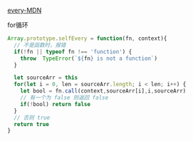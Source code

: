[every-MDN](https://developer.mozilla.org/zh-CN/docs/Web/JavaScript/Reference/Global_Objects/Array/every)


for循环
```js
Array.prototype.selfEvery = function(fn, context){
  // 不是函数时，报错
  if(!fn || typeof fn !== 'function') {
    throw  TypeError(`${fn} is not a function`)
  }

  let sourceArr = this
  for(let i = 0, len = sourceArr.length; i < len; i++) {
    let bool = fn.call(context,sourceArr[i],i,sourceArr)
    // 有一个为 false 则返回 false
    if(!bool) return false
  }
  // 否则 true
  return true
}
```